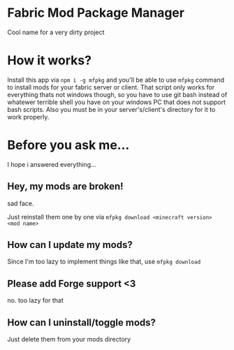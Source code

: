 # Fabric Mod Package Manager

Cool name for a very dirty project

# How it works?

Install this app via `npm i -g mfpkg` and you'll be
able to use `mfpkg` command to install mods for your fabric
server or client. That script only works for everything thats
not windows though, so you have to use git bash instead of whatewer
terrible shell you have on your windows PC that does not support
bash scripts. Also you must be in your server's/client's directory
for it to work properly.

# Before you ask me...

I hope i answered everything...

## Hey, my mods are broken!

sad face.

Just reinstall them one by one via `mfpkg download <minecraft version> <mod name>`

## How can I update my mods?

Since I'm too lazy to implement things like that, use `mfpkg download`

## Please add Forge support <3

no. too lazy for that

## How can I uninstall/toggle mods?

Just delete them from your mods directory
